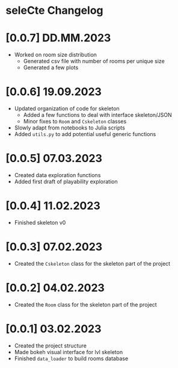 # seleCte Changelog

# [0.0.7] DD.MM.2023

* Worked on room size distribution
    * Generated csv file with number of rooms per unique size
    * Generated a few plots

# [0.0.6] 19.09.2023

* Updated organization of code for skeleton
    * Added a few functions to deal with interface skeleton/JSON
    * Minor fixes to `Room` and `Cskeleton` classes
* Slowly adapt from notebooks to Julia scripts
* Added `utils.py` to add potential useful generic functions

# [0.0.5] 07.03.2023

* Created data exploration functions
* Added first draft of playability exploration

# [0.0.4] 11.02.2023

* Finished skeleton v0

# [0.0.3] 07.02.2023

* Created the `Cskeleton` class for the skeleton part of the project

# [0.0.2] 04.02.2023

* Created the `Room` class for the skeleton part of the project

# [0.0.1] 03.02.2023

* Created the project structure
* Made bokeh visual interface for lvl skeleton
* Finished `data_loader` to build rooms database
